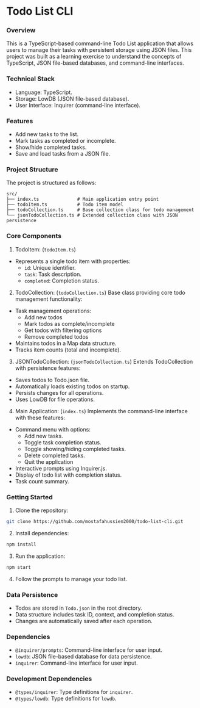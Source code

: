 # Todo List CLI
### Overview
This is a TypeScript-based command-line Todo List application that allows users to manage their tasks with persistent storage using JSON files. This project was built as a learning exercise to understand the concepts of TypeScript, JSON file-based databases, and command-line interfaces.
### Technical Stack
- Language: TypeScript.
- Storage: LowDB (JSON file-based database).
- User Interface: Inquirer (command-line interface).
### Features
- Add new tasks to the list.
- Mark tasks as completed or incomplete.
- Show/hide completed tasks.
- Save and load tasks from a JSON file.
### Project Structure
The project is structured as follows:
``` filetree
src/
├── index.ts              # Main application entry point
├── todoItem.ts           # Todo item model
├── todoCollection.ts     # Base collection class for todo management
└── jsonTodoCollection.ts # Extended collection class with JSON persistence
```
### Core Components
1. TodoItem: (`todoItem.ts`)
* Represents a single todo item with properties:
    * `id`: Unique identifier.
    * `task`: Task description.
    * `completed`: Completion status.
2. TodoCollection: (`todoCollection.ts`)
Base class providing core todo management functionality:
* Task management operations:
    * Add new todos
    * Mark todos as complete/incomplete
    * Get todos with filtering options
    * Remove completed todos
* Maintains todos in a Map data structure.
* Tracks item counts (total and incomplete).
3. JSONTodoCollection: (`jsonTodoCollection.ts`)
Extends TodoCollection with persistence features:
* Saves todos to Todo.json file.
* Automatically loads existing todos on startup.
* Persists changes for all operations.
* Uses LowDB for file operations.
4. Main Application: (`index.ts`)
Implements the command-line interface with these features:
* Command menu with options:
    * Add new tasks.
    * Toggle task completion status.
    * Toggle showing/hiding completed tasks.
    * Delete completed tasks.
    * Quit the application
* Interactive prompts using Inquirer.js.
* Display of todo list with completion status.
* Task count summary.
### Getting Started
1. Clone the repository: 
```bash
git clone https://github.com/mostafahussien2000/todo-list-cli.git
```
2. Install dependencies:
```bash
npm install
```
3. Run the application:
```bash
npm start
```
4. Follow the prompts to manage your todo list.
### Data Persistence
* Todos are stored in `Todo.json` in the root directory.
* Data structure includes task ID, context, and completion status.
* Changes are automatically saved after each operation.
### Dependencies
- `@inquirer/prompts`: Command-line interface for user input.
- `lowdb`: JSON file-based database for data persistence.
- `inquirer`: Command-line interface for user input.
### Development Dependencies
- `@types/inquirer`: Type definitions for `inquirer`.
- `@types/lowdb`: Type definitions for `lowdb`.